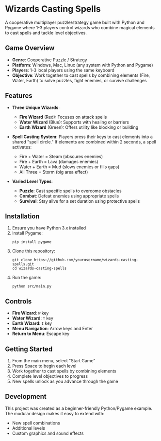 # Wizards Casting Spells

A cooperative multiplayer puzzle/strategy game built with Python and Pygame where 1-3 players control wizards who combine magical elements to cast spells and tackle level objectives.

## Game Overview

- **Genre**: Cooperative Puzzle / Strategy
- **Platform**: Windows, Mac, Linux (any system with Python and Pygame)
- **Players**: 1-3 local players using the same keyboard
- **Objective**: Work together to cast spells by combining elements (Fire, Water, Earth) to solve puzzles, fight enemies, or survive challenges

## Features

- **Three Unique Wizards**:
  - **Fire Wizard** (Red): Focuses on attack spells
  - **Water Wizard** (Blue): Supports with healing or barriers
  - **Earth Wizard** (Green): Offers utility like blocking or building

- **Spell Casting System**:
  Players press their keys to cast elements into a shared "spell circle." If elements are combined within 2 seconds, a spell activates:
  - Fire + Water = Steam (obscures enemies)
  - Fire + Earth = Lava (damages enemies)
  - Water + Earth = Mud (slows enemies or fills gaps)
  - All Three = Storm (big area effect)

- **Varied Level Types**:
  - **Puzzle**: Cast specific spells to overcome obstacles
  - **Combat**: Defeat enemies using appropriate spells
  - **Survival**: Stay alive for a set duration using protective spells

## Installation

1. Ensure you have Python 3.x installed
2. Install Pygame:
   ```
   pip install pygame
   ```
3. Clone this repository:
   ```
   git clone https://github.com/yourusername/wizards-casting-spells.git
   cd wizards-casting-spells
   ```
4. Run the game:
   ```
   python src/main.py
   ```

## Controls

- **Fire Wizard**: `W` key
- **Water Wizard**: `T` key
- **Earth Wizard**: `I` key
- **Menu Navigation**: Arrow keys and Enter
- **Return to Menu**: Escape key

## Getting Started

1. From the main menu, select "Start Game"
2. Press Space to begin each level
3. Work together to cast spells by combining elements
4. Complete level objectives to progress
5. New spells unlock as you advance through the game

## Development

This project was created as a beginner-friendly Python/Pygame example. The modular design makes it easy to extend with:
- New spell combinations
- Additional levels
- Custom graphics and sound effects